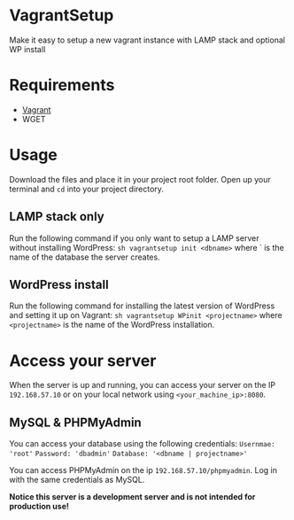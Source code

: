 VagrantSetup
============

Make it easy to setup a new vagrant instance with LAMP stack and optional WP install

Requirements
============

* [Vagrant](http://www.vagrantup.com/)
* WGET

Usage
=====

Download the files and place it in your project root folder.
Open up your terminal and `cd` into your project directory.

LAMP stack only
---------------

Run the following command if you only want to setup a LAMP server without installing WordPress:
`sh vagrantsetup init <dbname>` where `<dbname> is the name of the database the server creates.

WordPress install
-----------------
Run the following command for installing the latest version of WordPress and setting it up on Vagrant:
`sh vagrantsetup WPinit <projectname>` where `<projectname>` is the name of the WordPress installation.

Access your server
==================

When the server is up and running, you can access your server on the IP `192.168.57.10` or on your local network using `<your_machine_ip>:8080`.

MySQL & PHPMyAdmin
-------------------------
You can access your database using the following credentials:
`Usernmae: 'root'`
`Password: 'dbadmin'`
`Database: '<dbname | projectname>'`

You can access PHPMyAdmin on the ip `192.168.57.10/phpmyadmin`. Log in with the same credentials as MySQL.

**Notice this server is a development server and is not intended for production use!**